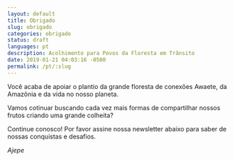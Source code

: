 ```yaml
---
layout: default
title: Obrigado
slug: obrigado
categories: obrigado
status: draft
languages: pt
description: Acolhimento para Povos da Floresta em Trânsito
date: 2019-01-21 04:03:16 -0500
permalink: /pt/:slug
---
```


Você acaba de apoiar o plantio da grande floresta de conexões Awaete, da Amazônia e da vida no nosso planeta.

Vamos cotinuar buscando cada vez mais formas de compartilhar nossos frutos criando uma grande colheita? 

Continue conosco! Por favor assine nossa newsletter abaixo para saber de nossas conquistas e desafios.

*Ajepe*

